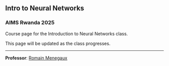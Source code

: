 ## Intro to Neural Networks
### AIMS Rwanda 2025

Course page for the Introduction to Neural Networks class.

This page will be updated as the class progresses.


---

**Professor**: [Romain Menegaux](https://rmenegaux.github.io)
